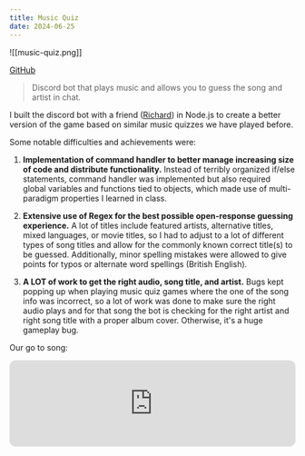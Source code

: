 ```yaml
---
title: Music Quiz
date: 2024-06-25
---
```

![[music-quiz.png]]

[GitHub](https://github.com/fetf/music-quiz)

> Discord bot that plays music and allows you to guess the song and artist in chat.

I built the discord bot with a friend ([Richard](https://github.com/RichardSba)) in Node.js to create a better version of the game based on similar music quizzes we have played before.

Some notable difficulties and achievements were:

1. **Implementation of command handler to better manage increasing size of code and distribute functionality.** Instead of terribly organized if/else statements, command handler was implemented but also required global variables and functions tied to objects, which made use of multi-paradigm properties I learned in class.

2. **Extensive use of Regex for the best possible open-response guessing experience.** A lot of titles include featured artists, alternative titles, mixed languages, or movie titles, so I had to adjust to a lot of different types of song titles and allow for the commonly known correct title(s) to be guessed. Additionally, minor spelling mistakes were allowed to give points for typos or alternate word spellings (British English).

3. **A LOT of work to get the right audio, song title, and artist.** Bugs kept popping up when playing music quiz games where the one of the song info was incorrect, so a lot of work was done to make sure the right audio plays and for that song the bot is checking for the right artist and right song title with a proper album cover. Otherwise, it's a huge gameplay bug.

Our go to song:
<iframe style="border-radius:11px" src="https://open.spotify.com/embed/track/1000nHvUdawXuUHgBod4Wv?utm_source=generator" width="100%" height="152" frameBorder="0" allowfullscreen="" allow="autoplay; clipboard-write; fullscreen; picture-in-picture" loading="lazy"></iframe>